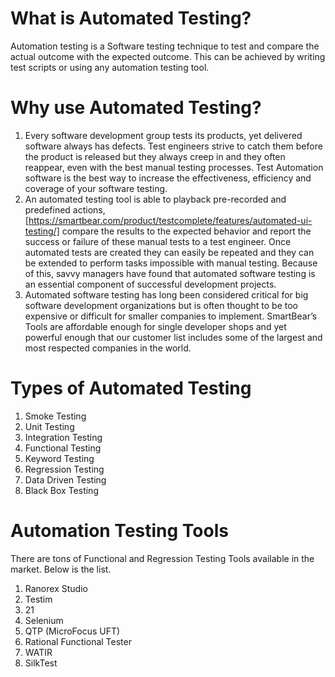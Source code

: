 #  What is Automated Testing? 
Automation testing is a Software testing technique to test and compare the actual outcome with the expected outcome. This can be achieved by writing test scripts or using any automation testing tool. 
# Why use Automated Testing?
1. Every software development group tests its products, yet delivered software always has defects. Test engineers strive to catch them before the product is released but they always creep in and they often reappear, even with the best manual testing processes. Test Automation software is the best way to increase the effectiveness, efficiency and coverage of your software testing.
2. An automated testing tool is able to playback pre-recorded and predefined actions, [https://smartbear.com/product/testcomplete/features/automated-ui-testing/] compare the results to the expected behavior and report the success or failure of these manual tests to a test engineer. Once automated tests are created they can easily be repeated and they can be extended to perform tasks impossible with manual testing. Because of this, savvy managers have found that automated software testing is an essential component of successful development projects.
3. Automated software testing has long been considered critical for big software development organizations but is often thought to be too expensive or difficult for smaller companies to implement. SmartBear’s Tools are affordable enough for single developer shops and yet powerful enough that our customer list includes some of the largest and most respected companies in the world.

# Types of Automated Testing
1. Smoke Testing
2. Unit Testing
3. Integration Testing
4. Functional Testing
5. Keyword Testing
6. Regression Testing
7. Data Driven Testing
8. Black Box Testing

# Automation Testing Tools
There are tons of Functional and Regression Testing Tools available in the market. Below is the list. 

1. Ranorex Studio
2. Testim
3. 21
4. Selenium
5. QTP (MicroFocus UFT)
6. Rational Functional Tester
7. WATIR
8. SilkTest

